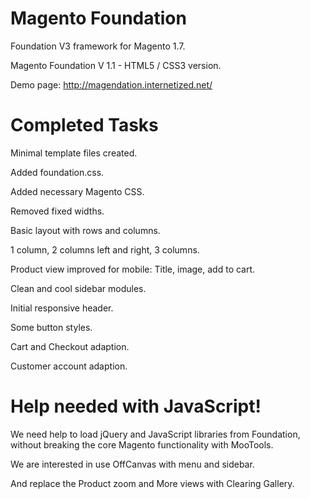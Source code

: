 
Magento Foundation
==================

Foundation V3 framework for Magento 1.7.

Magento Foundation V 1.1 - HTML5 / CSS3 version.

Demo page: http://magendation.internetized.net/

Completed Tasks
===============

Minimal template files created.

Added foundation.css.

Added necessary Magento CSS.

Removed fixed widths.

Basic layout with rows and columns.

1 column, 2 columns left and right, 3 columns.

Product view improved for mobile: Title, image, add to cart.

Clean and cool sidebar modules.

Initial responsive header.

Some button styles.

Cart and Checkout adaption.

Customer account adaption.

Help needed with JavaScript!
============================

We need help to load jQuery and JavaScript libraries from Foundation, without breaking the core Magento functionality with MooTools.

We are interested in use OffCanvas with menu and sidebar.

And replace the Product zoom and More views with Clearing Gallery.


